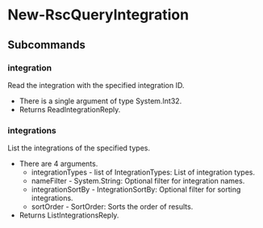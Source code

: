 # New-RscQueryIntegration
## Subcommands
### integration
Read the integration with the specified integration ID.

- There is a single argument of type System.Int32.
- Returns ReadIntegrationReply.
### integrations
List the integrations of the specified types.

- There are 4 arguments.
    - integrationTypes - list of IntegrationTypes: List of integration types.
    - nameFilter - System.String: Optional filter for integration names.
    - integrationSortBy - IntegrationSortBy: Optional filter for sorting integrations.
    - sortOrder - SortOrder: Sorts the order of results.
- Returns ListIntegrationsReply.
